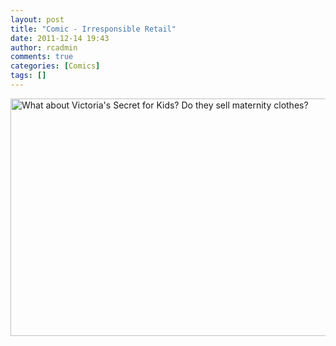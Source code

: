 ```yaml
---
layout: post
title: "Comic - Irresponsible Retail"
date: 2011-12-14 19:43
author: rcadmin
comments: true
categories: [Comics]
tags: []
---
```

<a href="http://bitsmack.com/wp/2011/12/14/comic-irresponsible-retail/attachment/20111214/" rel="attachment wp-att-2313"><img src="http://bitsmack.com/wp/wp-content/uploads/2011/12/20111214.jpg" title="What about Victoria&#039;s Secret for Kids? Do they sell maternity clothes?" title="" width="680" height="380" class="alignnone size-full wp-image-2313" /></a>
